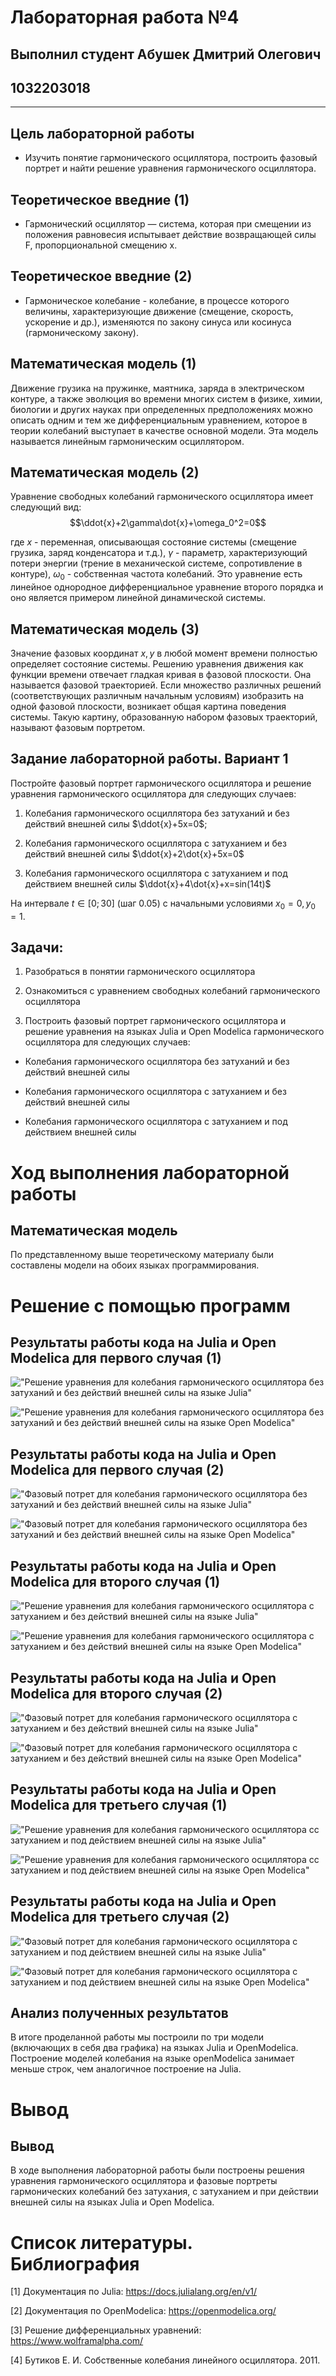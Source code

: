 # Лабораторная работа №4
## Выполнил студент Абушек Дмитрий Олегович 
## 1032203018 
---
## Цель лабораторной работы

- Изучить понятие гармонического осциллятора, построить фазовый портрет и найти решение уравнения гармонического осциллятора. 

## Теоретическое введние (1)

- Гармонический осциллятор  — система, которая при смещении из положения равновесия испытывает действие возвращающей силы F, пропорциональной смещению x.

## Теоретическое введние (2)

- Гармоническое колебание - колебание, в процессе которого величины, характеризующие движение (смещение, скорость, ускорение и др.), изменяются по закону синуса или косинуса (гармоническому закону).

## Математическая модель (1)

Движение грузика на пружинке, маятника, заряда в электрическом контуре, а также эволюция во времени многих систем в физике, химии, биологии и других науках при определенных предположениях можно описать одним и тем же дифференциальным уравнением, которое в теории колебаний выступает в качестве основной модели. Эта модель называется линейным гармоническим осциллятором.

## Математическая модель (2)

Уравнение свободных колебаний гармонического осциллятора имеет следующий вид:
$$\ddot{x}+2\gamma\dot{x}+\omega_0^2=0$$

где $x$ - переменная, описывающая состояние системы (смещение грузика, заряд конденсатора и т.д.), $\gamma$ - параметр, характеризующий потери энергии (трение в механической системе, сопротивление в контуре), $\omega_0$ - собственная частота колебаний.
Это уравнение есть линейное однородное дифференциальное  уравнение второго порядка и оно является примером линейной динамической системы.

## Математическая модель (3)

Значение фазовых координат $x, y$ в любой момент времени полностью определяет состояние системы. Решению уравнения движения как функции времени отвечает гладкая кривая в фазовой плоскости. Она называется фазовой траекторией. Если множество различных решений (соответствующих различным 
начальным условиям) изобразить на одной фазовой плоскости, возникает общая картина поведения системы. Такую картину, образованную набором фазовых траекторий, называют фазовым портретом.

## Задание лабораторной работы. Вариант 1

Постройте фазовый портрет гармонического осциллятора и решение уравнения гармонического осциллятора для следующих случаев:

1. Колебания гармонического осциллятора без затуханий и без действий внешней силы $\ddot{x}+5x=0$;

2. Колебания гармонического осциллятора c затуханием и без действий внешней силы $\ddot{x}+2\dot{x}+5x=0$

3. Колебания гармонического осциллятора c затуханием и под действием внешней силы $\ddot{x}+4\dot{x}+x=sin(14t)$

На интервале $t\in [0;30]$ (шаг $0.05$) с начальными условиями $x_0=0, y_0=1$.

## Задачи:

1. Разобраться в понятии гармонического осциллятора

2. Ознакомиться с уравнением свободных колебаний гармонического осциллятора

3. Построить фазовый портрет гармонического осциллятора и решение уравнения на языках Julia и Open Modelica гармонического осциллятора для следующих случаев:

- Колебания гармонического осциллятора без затуханий и без действий внешней силы

- Колебания гармонического осциллятора c затуханием и без действий внешней силы

- Колебания гармонического осциллятора c затуханием и под действием внешней силы

# Ход выполнения лабораторной работы

## Математическая модель

По представленному выше теоретическому материалу были составлены модели на обоих языках программирования.

# Решение с помощью программ

## Результаты работы кода на Julia и Open Modelica для первого случая (1)



!["Решение уравнения для колебания гармонического осциллятора без затуханий и без действий внешней силы на языке Julia"](https://github.com/dmitryabushek/study_2022-2023__matmod/blob/master/Лабораторная%20работа%204/images/lab4_julia_1.png)



!["Решение уравнения для колебания гармонического осциллятора без затуханий и без действий внешней силы на языке Open Modelica"]()



## Результаты работы кода на Julia и Open Modelica для первого случая (2)



!["Фазовый потрет для колебания гармонического осциллятора без затуханий и без действий внешней силы на языке Julia"](https://github.com/dmitryabushek/study_2022-2023__matmod/blob/master/Лабораторная%20работа%204/images/lab4_julia_1_phase.png)



!["Фазовый потрет для колебания гармонического осциллятора без затуханий и без действий внешней силы на языке Open Modelica"]()



## Результаты работы кода на Julia и Open Modelica для второго случая (1)



!["Решение уравнения для колебания гармонического осциллятора c затуханием и без действий внешней силы на языке Julia"](https://github.com/dmitryabushek/study_2022-2023__matmod/blob/master/Лабораторная%20работа%204/images/lab4_julia_2.png)



!["Решение уравнения для колебания гармонического осциллятора c затуханием и без действий внешней силы на языке Open Modelica"]()



## Результаты работы кода на Julia и Open Modelica для второго случая (2)



!["Фазовый потрет для колебания гармонического осциллятора c затуханием и без действий внешней силы на языке Julia"](https://github.com/dmitryabushek/study_2022-2023__matmod/blob/master/Лабораторная%20работа%204/images/lab4_julia_2_phase.png)



!["Фазовый потрет для колебания гармонического осциллятора c затуханием и без действий внешней силы на языке Open Modelica"]()



## Результаты работы кода на Julia и Open Modelica для третьего случая (1)



!["Решение уравнения для колебания гармонического осциллятора cc затуханием и под действием внешней силы на языке Julia"](https://github.com/dmitryabushek/study_2022-2023__matmod/blob/master/Лабораторная%20работа%204/images/lab4_julia_3.png)



!["Решение уравнения для колебания гармонического осциллятора cc затуханием и под действием внешней силы на языке Open Modelica"]()



## Результаты работы кода на Julia и Open Modelica для третьего случая (2)



!["Фазовый потрет для колебания гармонического осциллятора c затуханием и под действием внешней силы на языке Julia"](https://github.com/dmitryabushek/study_2022-2023__matmod/blob/master/Лабораторная%20работа%204/images/lab4_julia_3_phase.png)



!["Фазовый потрет для колебания гармонического осциллятора c затуханием и под действием внешней силы на языке Open Modelica"]()



## Анализ полученных результатов

В итоге проделанной работы мы построили по три модели (включающих в себя два графика) на языках Julia и OpenModelica. Построение моделей колебания на языке openModelica занимает меньше строк, чем аналогичное построение на Julia.

# Вывод

## Вывод

В ходе выполнения лабораторной работы были построены решения уравнения гармонического осциллятора и фазовые портреты гармонических колебаний без затухания, с затуханием и при действии внешней силы на языках Julia и Open Modelica.

# Список литературы. Библиография

[1] Документация по Julia: https://docs.julialang.org/en/v1/

[2] Документация по OpenModelica: https://openmodelica.org/

[3] Решение дифференциальных уравнений: https://www.wolframalpha.com/

[4] Бутиков Е. И. Собственные колебания линейного осциллятора. 2011.
